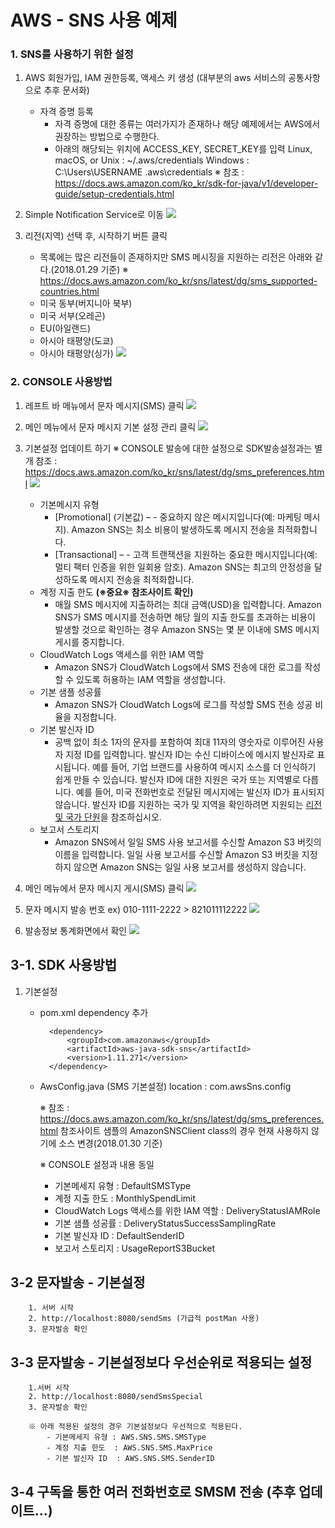 AWS - SNS 사용 예제
==============================================================================

### 1. SNS를 사용하기 위한 설정

1. AWS 회원가입, IAM 권한등록, 액세스 키 생성 (대부분의 aws 서비스의 공통사항으로 추후 문서화)
   - 자격 증명 등록
   		- 자격 증명에 대한 종류는 여러가지가 존재하나 해당 예제에서는 AWS에서 권장하는 방법으로 수행한다.
   		- 아래의 해당되는 위치에 ACCESS_KEY, SECRET_KEY를 입력
   		  Linux, macOS, or Unix : ~/.aws/credentials
          Windows : C:\Users\USERNAME \.aws\credentials
		  ※ 참조 : https://docs.aws.amazon.com/ko_kr/sdk-for-java/v1/developer-guide/setup-credentials.html

2. Simple Notification Service로 이동
![](/img/awsSns/capture1.PNG)


3. 리전(지역) 선택 후, 시작하기 버튼 클릭
   - 목록에는 많은 리전들이 존재하지만 SMS 메시징을 지원하는 리전은 아래와 같다.(2018.01.29 기준)
     ※ https://docs.aws.amazon.com/ko_kr/sns/latest/dg/sms_supported-countries.html
   	- 미국 동부(버지니아 북부)
   	- 미국 서부(오레곤)
   	- EU(아일랜드)
   	- 아시아 태평양(도쿄)
   	- 아시아 태평양(싱가)
![](img/awsSns/capture2.PNG)

### 2. CONSOLE 사용방법

1. 레프트 바 메뉴에서 문자 메시지(SMS) 클릭
![](img/awsSns/capture3.PNG)

2. 메인 메뉴에서 문자 메시지 기본 설정 관리 클릭
![](img/awsSns/capture4.PNG)

3. 기본설정 업데이트 하기
   ※ CONSOLE 발송에 대한 설정으로 SDK발송설정과는 별개
     참조 : https://docs.aws.amazon.com/ko_kr/sns/latest/dg/sms_preferences.html
     ![](/img/awsSns/capture5.PNG)

	- 기본메시지 유형
		- [Promotional] (기본값) – - 중요하지 않은 메시지입니다(예: 마케팅 메시지). Amazon SNS는 최소 비용이 발생하도록
		 	메시지 전송을 최적화합니다.
        - [Transactional] – - 고객 트랜잭션을 지원하는 중요한 메시지입니다(예: 멀티 팩터 인증을 위한 일회용 암호). Amazon SNS는 최고의 			안정성을 달성하도록 메시지 전송을 최적화합니다.
	- 계정 지출 한도 **(※중요※ 참조사이트 확인)**
		- 매월 SMS 메시지에 지출하려는 최대 금액(USD)을 입력합니다. Amazon SNS가 SMS 메시지를 전송하면 해당 월의 지출 한도를 초과하는 				비용이 발생할 것으로 확인하는 경우 Amazon SNS는 몇 분 이내에 SMS 메시지 게시를 중지합니다.
	- CloudWatch Logs 액세스를 위한 IAM 역할
		- Amazon SNS가 CloudWatch Logs에서 SMS 전송에 대한 로그를 작성할 수 있도록 허용하는 IAM 역할을 생성합니다.
	- 기본 샘플 성공률
		- Amazon SNS가 CloudWatch Logs에 로그를 작성할 SMS 전송 성공 비율을 지정합니다.
	- 기본 발신자 ID
		- 공백 없이 최소 1자의 문자를 포함하여 최대 11자의 영숫자로 이루어진 사용자 지정 ID를 입력합니다.
		  발신자 ID는 수신 디바이스에 메시지 발신자로 표시됩니다. 예를 들어, 기업 브랜드를 사용하여 메시지 소스를 더
          인식하기 쉽게 만들 수 있습니다.
		  발신자 ID에 대한 지원은 국가 또는 지역별로 다릅니다. 예를 들어, 미국 전화번호로 전달된 메시지에는 발신자 ID가
          표시되지 않습니다. 발신자 ID를 지원하는 국가 및 지역을 확인하려면 지원되는 [리전 및 국가 단원](https://docs.aws.amazon.com/ko_kr/sns/latest/dg/sms_supported-countries.html "리전 및 국가 단원")을 참조하십시오.
	- 보고서 스토리지
		- Amazon SNS에서 일일 SMS 사용 보고서를 수신할 Amazon S3 버킷의 이름을 입력합니다. 일일 사용 보고서를 수신할 Amazon S3 버킷을 		  지정하지 않으면 Amazon SNS는 일일 사용 보고서를 생성하지 않습니다.

4. 메인 메뉴에서 문자 메시지 게시(SMS) 클릭
![](img/awsSns/capture6.PNG)

5. 문자 메시지 발송
   번호 ex) 010-1111-2222 > 821011112222
   ![](img/awsSns/capture7.PNG)

6. 발송정보 통계화면에서 확인
   ![](img/awsSns/capture8.PNG)

## 3-1. SDK 사용방법

1. 기본설정
	- pom.xml dependency 추가

			<dependency>
                <groupId>com.amazonaws</groupId>
                <artifactId>aws-java-sdk-sns</artifactId>
                <version>1.11.271</version>
            </dependency>
	- AwsConfig.java (SMS 기본설정)
	  location : com.awsSns.config

      ※ 참조 : https://docs.aws.amazon.com/ko_kr/sns/latest/dg/sms_preferences.html
      참조사이트 샘플의 AmazonSNSClient class의 경우 현재 사용하지 않기에 소스 변경(2018.01.30 기준)

      	※ CONSOLE 설정과 내용 동일
      	- 기본메세지 유형 : DefaultSMSType
      	- 계정 지출 한도 : MonthlySpendLimit
      	- CloudWatch Logs 액세스를 위한 IAM 역할 : DeliveryStatusIAMRole
      	- 기본 샘플 성공률 : DeliveryStatusSuccessSamplingRate
      	- 기본 발신자 ID : DefaultSenderID
      	- 보고서 스토리지 : UsageReportS3Bucket

## 3-2 문자발송 - 기본설정
		1. 서버 시작
		2. http://localhost:8080/sendSms (가급적 postMan 사용)
		3. 문자발송 확인

## 3-3 문자발송 - 기본설정보다 우선순위로 적용되는 설정
		1.서버 시작
		2. http://localhost:8080/sendSmsSpecial
		3. 문자발송 확인

		※ 아래 적용된 설정의 경우 기본설정보다 우선적으로 적용된다.
        	- 기본메세지 유형 : AWS.SNS.SMS.SMSType
        	- 계정 지출 한도  : AWS.SNS.SMS.MaxPrice
        	- 기본 발신자 ID  : AWS.SNS.SMS.SenderID

## 3-4 구독을 통한 여러 전화번호로 SMSM 전송 (추후 업데이트...)